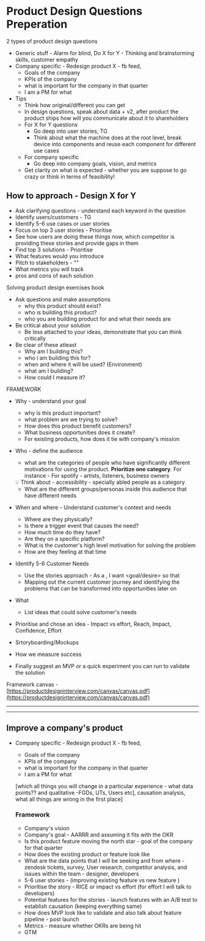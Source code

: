 # Product Design Questions Preperation

2 types of product design questions 

- Generic stuff - Alarm for blind, Do X for Y - Thinking and brainstorming skills, customer empathy
- Company specific - Redesign product X - fb feed,
    - Goals of the company
    - KPIs of the company
    - what is important for the company in that quarter
    - I am a PM for what
- Tips
    - Think how original/different you can get
    - In design questions, speak about data + v2, after product the product ships how will you communicate about it to shareholders
    - For X for Y questions
        - Go deep into user stories, TG
        - Think about what the machine does at the root level, break device into components and reuse each component for different use cases
    - For company specific
        - Go deep into company goals, vision, and metrics
    - Get clarity on what is expected - whether you are suppose to go crazy or think in terms of feasibility!

## **How to approach - Design X for Y**

- Ask clarifying questions - understand each keyword in the question
- Identify users/customers - TG
- Identify 5-6 use cases or user stories
- Focus on top 3 user stories - Prioritise
- See how users are doing these things now, which competitor is providing these stories and provide gaps in them
- Find top 3 solutions - Prioritise
- What features would you introduce
- Pitch to stakeholders - ""
- What metrics you will track
- pros and cons of each solution

Solving product design exercises book

- Ask questions and make assumptions
    - why this product should exist?
    - who is building this product?
    - who you are building product for and what their needs are
- Be critical about your solution
    - Be less attached to your ideas, demonstrate that you can think critically
- Be clear of these atleast
    - Why am I  building this?
    - who i am building this for?
    - when and where it will be used? (Environment)
    - what am I building?
    - How could I measure it?

FRAMEWORK

- Why - understand your goal
    - why is this product important?
    - what problem are we trying to solve?
    - How does this product benefit customers?
    - What business opportunities does it create?
    - For existing products, how does it tie with company's mission

- Who  - define the audience
    - what are the categories of people who have significantly different motivations for using the product. **Prioritize one category**. For instance - For spotify - artists, listeners, business owners
    
    <aside>
    💡 Think about - accessibility - specially abled people as a category
    
    </aside>
    
    - What are the different groups/personas inside this audience that have different needs
- When and where - Understand customer's context and needs
    - Where are they physically?
    - Is there a trigger event that causes the need?
    - How much time do they have?
    - Are they on a specific platform?
    - What is the customer's high level motivation for solving  the problem
    - How are they feeling at that time
    
- Identify 5-6 Customer Needs
    - Use the stories approach - As a <role>, I want <goal/desire> so that <benefit>
    - Mapping out the current customer journey and identifying the problems that can be transformed into opportunities later on
- What
    - List ideas that could solve customer's needs
- Prioritise and chose an idea - Impact vs effort, Reach, Impact, Confidence, Effort
- Srtoryboarding/Mockups
- How we measure success
- Finally suggest an MVP or a quick experiment you can run to validate the solution

Framework canvas - [https://productdesigninterview.com/canvas/canvas.pdf](https://productdesigninterview.com/canvas/canvas.pdf)

---

---

## Improve a company's product

- Company specific - Redesign product X - fb feed,
    - Goals of the company
    - KPIs of the company
    - what is important for the company in that quarter
    - I am a PM for what
    
    [which all things you will change in a particular experience - what data points?? and qualitative -FGDs, UTs, Users etc], causation analysis, what all things are wrong in the first place]
    
    ### Framework
    
    - Company's vision
    - Company's goal - AARRR  and assuming it fits with the OKR
    - Is this product feature moving the north star - goal of the company for that quarter
    - How does the existing product or feature look like
    - What are the data points that I will be seeking and from where - zendesk tickets, survey, User research, competitor analysis, and issues within the team - designer, developers
    - 5-6 user stories  - (improving existing feature vs new feature )
    - Prioritise the story - RICE or impact vs effort (for effort I will talk to developers)
    - Potential features for the stories - launch features with an A/B test to establish causation (keeping everything same)
    - How does MVP look like to validate and also talk about feature pipeline - post launch
    - Metrics - measure whether OKRs are being hit
    - GTM